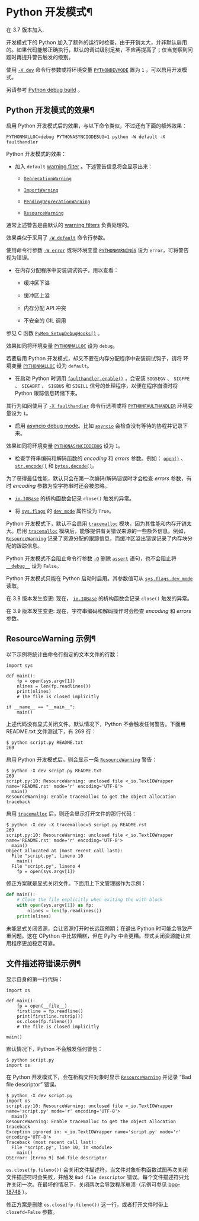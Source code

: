 # Python 开发模式¶

在 3.7 版本加入.

开发模式下的 Python 加入了额外的运行时检查，由于开销太大，并非默认启用的。如果代码能够正确执行，默认的调试级别足矣，不应再提高了；仅当觉察到问题时再提升警告触发的级别。

使用 [`-X dev`](../using/cmdline.md#cmdoption-X) 命令行参数或将环境变量 [`PYTHONDEVMODE`](../using/cmdline.md#envvar-PYTHONDEVMODE) 置为 `1` ，可以启用开发模式。

另请参考 [Python debug build](../using/configure.md#debug-build) 。

## Python 开发模式的效果¶

启用 Python 开发模式后的效果，与以下命令类似，不过还有下面的额外效果：

    
    
~~~
PYTHONMALLOC=debug PYTHONASYNCIODEBUG=1 python -W default -X faulthandler
~~~

Python 开发模式的效果：

  * 加入 `default` [warning filter](warnings.md#describing-warning-filters) 。下述警告信息将会显示出来：

    * [`DeprecationWarning`](exceptions.md#DeprecationWarning "DeprecationWarning")

    * [`ImportWarning`](exceptions.md#ImportWarning "ImportWarning")

    * [`PendingDeprecationWarning`](exceptions.md#PendingDeprecationWarning "PendingDeprecationWarning")

    * [`ResourceWarning`](exceptions.md#ResourceWarning "ResourceWarning")

通常上述警告是由默认的 [warning filters](warnings.md#describing-warning-filters) 负责处理的。

效果类似于采用了 [`-W default`](../using/cmdline.md#cmdoption-W) 命令行参数。

使用命令行参数 [`-W error`](../using/cmdline.md#cmdoption-W) 或将环境变量 [`PYTHONWARNINGS`](../using/cmdline.md#envvar-PYTHONWARNINGS) 设为 `error`，可将警告视为错误。

  * 在内存分配程序中安装调试钩子，用以查看：

    * 缓冲区下溢

    * 缓冲区上溢

    * 内存分配 API 冲突

    * 不安全的 GIL 调用

参见 C 函数 [`PyMem_SetupDebugHooks()`](../c-api/memory.md#c.PyMem_SetupDebugHooks "PyMem_SetupDebugHooks") 。

效果如同将环境变量 [`PYTHONMALLOC`](../using/cmdline.md#envvar-PYTHONMALLOC) 设为 `debug`。

若要启用 Python 开发模式，却又不要在内存分配程序中安装调试钩子，请将 环境变量 [`PYTHONMALLOC`](../using/cmdline.md#envvar-PYTHONMALLOC) 设为 `default`。

  * 在启动 Python 时调用 [`faulthandler.enable()`](faulthandler.md#faulthandler.enable "faulthandler.enable") ，会安装 `SIGSEGV` 、 `SIGFPE` 、 `SIGABRT` 、 `SIGBUS` 和 `SIGILL` 信号的处理程序，以便在程序崩溃时将 Python 跟踪信息转储下来。

其行为如同使用了 [`-X faulthandler`](../using/cmdline.md#cmdoption-X) 命令行选项或将 [`PYTHONFAULTHANDLER`](../using/cmdline.md#envvar-PYTHONFAULTHANDLER) 环境变量设为 `1`。

  * 启用 [asyncio debug mode](asyncio-dev.md#asyncio-debug-mode)。比如 [`asyncio`](asyncio.md#module-asyncio "asyncio: Asynchronous I/O.") 会检查没有等待的协程并记录下来。

效果如同将环境变量 [`PYTHONASYNCIODEBUG`](../using/cmdline.md#envvar-PYTHONASYNCIODEBUG) 设为 `1`。

  * 检查字符串编码和解码函数的 _encoding_ 和 _errors_ 参数。例如： [`open()`](functions.md#open "open") 、 [`str.encode()`](stdtypes.md#str.encode "str.encode") 和 [`bytes.decode()`](stdtypes.md#bytes.decode "bytes.decode")。

为了获得最佳性能，默认只会在第一次编码/解码错误时才会检查 _errors_ 参数，有时 _encoding_ 参数为空字符串时还会被忽略。

  * [`io.IOBase`](io.md#io.IOBase "io.IOBase") 的析构函数会记录 `close()` 触发的异常。

  * 将 [`sys.flags`](sys.md#sys.flags "sys.flags") 的 [`dev_mode`](sys.md#sys.flags.dev_mode "sys.flags.dev_mode") 属性设为 `True`。

Python 开发模式下，默认不会启用 [`tracemalloc`](tracemalloc.md#module-tracemalloc "tracemalloc: Trace memory allocations.") 模块，因为其性能和内存开销太大。启用 [`tracemalloc`](tracemalloc.md#module-tracemalloc "tracemalloc: Trace memory allocations.") 模块后，能够提供有关错误来源的一些额外信息。例如，[`ResourceWarning`](exceptions.md#ResourceWarning "ResourceWarning") 记录了资源分配的跟踪信息，而缓冲区溢出错误记录了内存块分配的跟踪信息。

Python 开发模式不会阻止命令行参数 [`-O`](../using/cmdline.md#cmdoption-O) 删除 [`assert`](../reference/simple_stmts.md#assert) 语句，也不会阻止将 [`__debug__`](constants.md#debug__ "__debug__") 设为 `False`。

Python 开发模式只能在 Python 启动时启用。其参数值可从 [`sys.flags.dev_mode`](sys.md#sys.flags "sys.flags") 读取。

在 3.8 版本发生变更: 现在， [`io.IOBase`](io.md#io.IOBase "io.IOBase") 的析构函数会记录 `close()` 触发的异常。

在 3.9 版本发生变更: 现在，字符串编码和解码操作时会检查 _encoding_ 和 _errors_ 参数。

## ResourceWarning 示例¶

以下示例将统计由命令行指定的文本文件的行数：

    
    
~~~
import sys

def main():
    fp = open(sys.argv[1])
    nlines = len(fp.readlines())
    print(nlines)
    # The file is closed implicitly

if __name__ == "__main__":
    main()
~~~

上述代码没有显式关闭文件。默认情况下，Python 不会触发任何警告。下面用 README.txt 文件测试下，有 269 行：

    
    
~~~
$ python script.py README.txt
269
~~~

启用 Python 开发模式后，则会显示一条 [`ResourceWarning`](exceptions.md#ResourceWarning "ResourceWarning") 警告：

    
    
~~~
$ python -X dev script.py README.txt
269
script.py:10: ResourceWarning: unclosed file <_io.TextIOWrapper name='README.rst' mode='r' encoding='UTF-8'>
  main()
ResourceWarning: Enable tracemalloc to get the object allocation traceback
~~~

启用 [`tracemalloc`](tracemalloc.md#module-tracemalloc "tracemalloc: Trace memory allocations.") 后，则还会显示打开文件的那行代码：

    
    
~~~
$ python -X dev -X tracemalloc=5 script.py README.rst
269
script.py:10: ResourceWarning: unclosed file <_io.TextIOWrapper name='README.rst' mode='r' encoding='UTF-8'>
  main()
Object allocated at (most recent call last):
  File "script.py", lineno 10
    main()
  File "script.py", lineno 4
    fp = open(sys.argv[1])
~~~

修正方案就是显式关闭文件。下面用上下文管理器作为示例：

    
    
~~~python
def main():
    # Close the file explicitly when exiting the with block
    with open(sys.argv[1]) as fp:
        nlines = len(fp.readlines())
    print(nlines)
~~~

未能显式关闭资源，会让资源打开时长远超预期；在退出 Python 时可能会导致严重问题。这在 CPython 中比较糟糕，但在 PyPy 中会更糟。显式关闭资源能让应用程序更加稳定可靠。

## 文件描述符错误示例¶

显示自身的第一行代码：

    
    
~~~
import os

def main():
    fp = open(__file__)
    firstline = fp.readline()
    print(firstline.rstrip())
    os.close(fp.fileno())
    # The file is closed implicitly

main()
~~~

默认情况下，Python 不会触发任何警告：

    
    
~~~
$ python script.py
import os
~~~

在 Python 开发模式下，会在析构文件对象时显示 [`ResourceWarning`](exceptions.md#ResourceWarning "ResourceWarning") 并记录 “Bad file descriptor” 错误。

    
    
~~~
$ python -X dev script.py
import os
script.py:10: ResourceWarning: unclosed file <_io.TextIOWrapper name='script.py' mode='r' encoding='UTF-8'>
  main()
ResourceWarning: Enable tracemalloc to get the object allocation traceback
Exception ignored in: <_io.TextIOWrapper name='script.py' mode='r' encoding='UTF-8'>
Traceback (most recent call last):
  File "script.py", line 10, in <module>
    main()
OSError: [Errno 9] Bad file descriptor
~~~

`os.close(fp.fileno())` 会关闭文件描述符。当文件对象析构函数试图再次关闭文件描述符时会失败，并触发 `Bad file descriptor` 错误。每个文件描述符只允许关闭一次。在最坏的情况下，关闭两次会导致程序崩溃（示例可参见 [bpo-18748](https://bugs.python.org/issue?@action=redirect&bpo=18748) ）。

修正方案是删除 `os.close(fp.fileno())` 这一行，或者打开文件时带上 `closefd=False` 参数。


